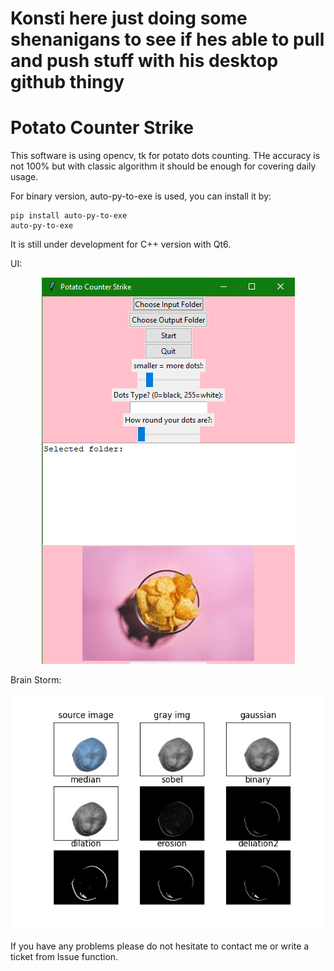 # Konsti here just doing some shenanigans to see if hes able to pull and push stuff with his desktop github thingy

# Potato Counter Strike

This software is using opencv, tk for potato dots counting. 
THe accuracy is not 100% but with classic algorithm it should be enough for covering daily usage. 

For binary version, auto-py-to-exe is used, you can install it by: 
```
pip install auto-py-to-exe
auto-py-to-exe
```
It is still under development for C++ version with Qt6. 

UI: 
<p align="center">
  <img src="potato/image.png" alt="ui">
</p>

Brain Storm: 
<p align="center">
  <img src="potato/saved.png" alt="bs">
</p>

If you have any problems please do not hesitate to contact me or write a ticket from Issue function.  
